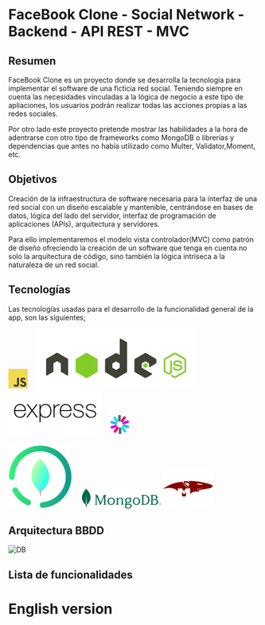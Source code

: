 # FaceBook Clone - Social Network - Backend - API REST - MVC 

## Resumen 

FaceBook Clone es un proyecto donde se desarrolla la tecnología para implementar el software de una ficticia red social. Teniendo siempre en cuenta las necesidades vinculadas a la lógica de negocio a este tipo de apliaciones, los usuarios podrán realizar todas las acciones propias a las redes sociales. 

Por otro lado este proyecto pretende mostrar las habilidades a la hora de adentrarse con otro tipo de frameworks como MongoDB o librerías y dependencias que antes no había utilizado como Multer, Validator,Moment, etc. 

## Objetivos 
Creación de la infraestructura de software necesaria para la interfaz de una red social  con un diseño escalable y mantenible, centrándose en bases de datos, lógica del lado del servidor, interfaz de programación de aplicaciones (APIs), arquitectura y servidores.

Para ello implementaremos el modelo vista controlador(MVC) como patrón de diseño ofreciendo la creación de un software que tenga en cuenta no solo la arquitectura de código, sino también la lógica intríseca a la naturaleza de un red social.  

## Tecnologías
Las tecnologías usadas para el desarrollo de la funcionalidad general de la app, son las siguientes; 

![JS](./img/logo-javascript-logo-png-transparentj.png)&nbsp;&nbsp;&nbsp; 
![NODE](./img/nodejs-horizontal%20(1).svg)
![EXPRESS](./img/expressjs-ar21%20(1)%20(1).svg)&nbsp;&nbsp;
![JWT](./img/icons8-json-web-token-48.png)

![MONGOCOMPASS](./img/mongodb-compass.svg)&nbsp;&nbsp;&nbsp;&nbsp;
![MONGODB](./img/MongoDB_ForestGreen-159x40-9f64cd3.png)
![MONGOOSE](./img/Mongoose.js%20(2).png)



  ## Arquitectura BBDD


![DB]()
 
## Lista de funcionalidades




# English version 

